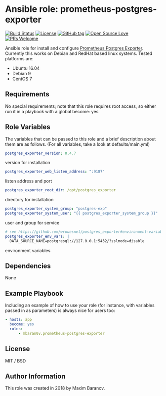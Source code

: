 # Ansible role: prometheus-postgres-exporter

[![Build Status](https://travis-ci.org/mbaran0v/ansible-role-prometheus-postgres-exporter.svg?branch=master)](https://travis-ci.org/mbaran0v/ansible-role-prometheus-postgres-exporter) [![License](https://img.shields.io/badge/license-MIT%20License-brightgreen.svg)](https://opensource.org/licenses/MIT) [![GitHub tag](https://img.shields.io/github/tag/mbaran0v/anansible-role-prometheus-postgres-exporter.svg)](https://github.com/mbaran0v/ansible-role-prometheus-postgres-exporter/tags) [![Open Source Love](https://badges.frapsoft.com/os/v1/open-source.svg?v=103)](https://github.com/ellerbrock/open-source-badges/) [![PRs Welcome](https://img.shields.io/badge/PRs-welcome-brightgreen.svg?style=flat-square)](http://makeapullrequest.com)

Ansible role for install and configure [Prometheus Postgres Exporter](https://github.com/wrouesnel/postgres_exporter). Currently this works on Debian and RedHat based linux systems. Tested platforms are:

* Ubuntu 16.04
* Debian 9
* CentOS 7

Requirements
------------

No special requirements; note that this role requires root access, so either run it in a playbook with a global become: yes

Role Variables
--------------

The variables that can be passed to this role and a brief description about them are as follows. (For all variables, take a look at defaults/main.yml)

```yaml
postgres_exporter_version: 0.4.7
```
version for installation

```yaml
postgres_exporter_web_listen_address: ":9187"
```
listen address and port

```yaml
postgres_exporter_root_dir: /opt/postgres_exporter
```
directory for installation

```yaml
postgres_exporter_system_group: "postgres-exp"
postgres_exporter_system_user: "{{ postgres_exporter_system_group }}"
```
user and group for service

```yaml
# see https://github.com/wrouesnel/postgres_exporter#environment-variables
postgres_exporter_env_vars: |
  DATA_SOURCE_NAME=postgresql://127.0.0.1:5432/?sslmode=disable
```
environment variables

Dependencies
------------

None

Example Playbook
----------------

Including an example of how to use your role (for instance, with variables passed in as parameters) is always nice for users too:

```yaml
- hosts: app
  become: yes
  roles:
      - mbaran0v.prometheus-postgres-exporter
```

License
-------

MIT / BSD

Author Information
------------------

This role was created in 2018 by Maxim Baranov.
